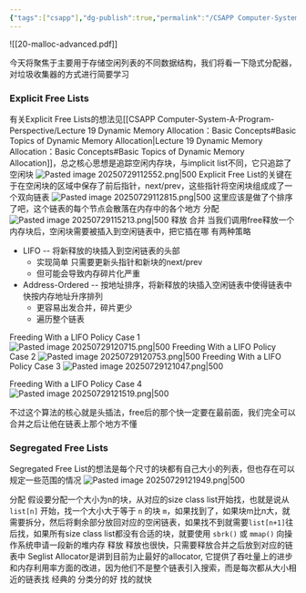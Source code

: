 ```yaml
---
{"tags":["csapp"],"dg-publish":true,"permalink":"/CSAPP Computer-System-A-Program-Perspective/Lecture 20：Dynamic Memory Allocation：Advanced Concepts/","dgPassFrontmatter":true,"noteIcon":"","created":"2025-08-15T09:39:18.725+08:00","updated":"2025-07-29T12:27:23.147+08:00"}
---
```


![[20-malloc-advanced.pdf]]

今天将聚焦于主要用于存储空闲列表的不同数据结构，我们将看一下隐式分配器，对垃圾收集器的方式进行简要学习
### Explicit Free Lists
有关Explicit Free Lists的想法见[[CSAPP Computer-System-A-Program-Perspective/Lecture 19 Dynamic Memory Allocation：Basic Concepts#Basic Topics of Dynamic Memory Allocation\|Lecture 19 Dynamic Memory Allocation：Basic Concepts#Basic Topics of Dynamic Memory Allocation]]，总之核心思想是追踪空闲内存块，与implicit list不同，它只追踪了空闲块
![Pasted image 20250729112552.png|500](/img/user/accessory/Pasted%20image%2020250729112552.png)
Explicit Free List的关键在于在空闲块的区域中保存了前后指针，next/prev，这些指针将空闲块组成成了一个双向链表
![Pasted image 20250729112815.png|500](/img/user/accessory/Pasted%20image%2020250729112815.png)
这里应该是做了个排序了吧，这个链表的每个节点会散落在内存中的各个地方
分配
![Pasted image 20250729115213.png|500](/img/user/accessory/Pasted%20image%2020250729115213.png)
释放 合并
当我们调用free释放一个内存块后，空闲块需要被插入到空闲链表中，把它插在哪 有两种策略
- LIFO -- 将新释放的块插入到空闲链表的头部
	- 实现简单 只需要更新头指针和新块的next/prev
	- 但可能会导致内存碎片化严重
- Address-Ordered -- 按地址排序，将新释放的块插入空闲链表中使得链表中快按内存地址升序排列
	- 更容易出发合并，碎片更少
	- 遍历整个链表

Freeding With a LIFO Policy Case 1
![Pasted image 20250729120715.png|500](/img/user/accessory/Pasted%20image%2020250729120715.png)
Freeding With a LIFO Policy Case 2
![Pasted image 20250729120753.png|500](/img/user/accessory/Pasted%20image%2020250729120753.png)
Freeding With a LIFO Policy Case 3
![Pasted image 20250729121047.png|500](/img/user/accessory/Pasted%20image%2020250729121047.png)

Freeding With a LIFO Policy Case 4
![Pasted image 20250729121519.png|500](/img/user/accessory/Pasted%20image%2020250729121519.png)

不过这个算法的核心就是头插法，free后的那个快一定要在最前面，我们完全可以合并之后让他在链表上那个地方不懂

### Segregated Free Lists
Segregated Free List的想法是每个尺寸的块都有自己大小的列表，但也存在可以规定一些范围的情况
![Pasted image 20250729121949.png|500](/img/user/accessory/Pasted%20image%2020250729121949.png)

分配
假设要分配一个大小为n的块，从对应的size class list开始找，也就是说从 `list[n]` 开始，找一个大小大于等于 `n` 的块 `m`，如果找到了，如果块m比n大，就需要拆分，然后将剩余部分放回对应的空闲链表，如果找不到就需要`list[n+1]`往后找，如果所有size class list都没有合适的块，就要使用 `sbrk()` 或 `mmap()` 向操作系统申请一段新的堆内存
释放
释放也很快，只需要释放合并之后放到对应的链表中
Seglist Allocator是讲到目前为止最好的allocator, 它提供了吞吐量上的进步和内存利用率方面的改进，因为他们不是整个链表引入搜索，而是每次都从大小相近的链表找
经典的 分类分的好 找的就快